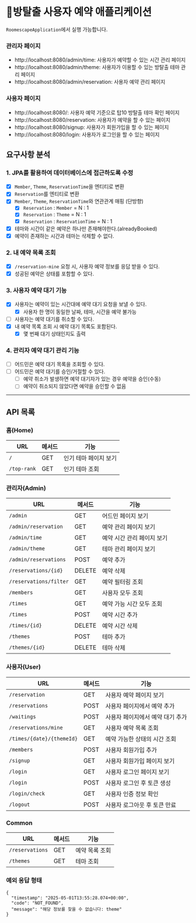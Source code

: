 # 🚪방탈출 사용자 예약 애플리케이션

`RoomescapeApplication`에서 실행 가능합니다.

### 관리자 페이지

* http://localhost:8080/admin/time: 사용자가 예약할 수 있는 시간 관리 페이지
* http://localhost:8080/admin/theme: 사용자가 이용할 수 있는 방탈출 테마 관리 페이지
* http://localhost:8080/admin/reservation: 사용자 예약 관리 페이지

### 사용자 페이지

* http://localhost:8080/: 사용자 예약 기준으로 탑10 방탈출 테마 확인 페이지
* http://localhost:8080/reservation: 사용자가 예약을 할 수 있는 페이지
* http://localhost:8080/signup: 사용자가 회원가입을 할 수 있는 페이지
* http://localhost:8080/login: 사용자가 로그인을 할 수 있는 페이지

## 요구사항 분석

### 1. JPA를 활용하여 데이터베이스에 접근하도록 수정

- [x] `Member`, `Theme`, `ReservationTime`을 엔티티로 변환
- [x] `Reservation`를 엔티티로 변환
- [x] `Member`, `Theme`, `ReservationTime`와 연관관계 매핑 (단방향)
    - [x] `Reservation` : `Member` = N : 1
    - [x] `Reservation` : `Theme` = N : 1
    - [x] `Reservation` : `ReservationTime` = N : 1
- [x] 테마와 시간이 같은 예약은 하나만 존재해야한다.(alreadyBooked)
- [x] 예약이 존재하는 시간과 테마는 삭제할 수 없다.

### 2. 내 예약 목록 조회

- [x] `/reservation-mine` 요청 시, 사용자 예약 정보를 응답 받을 수 있다.
- [x] 성공된 예약은 상태를 포함할 수 있다.

### 3. 사용자 예약 대기 기능

- [x] 사용자는 예약이 있는 시간대에 예약 대기 요청을 보낼 수 있다.
  - [x] 사용자 한 명이 동일한 날짜, 테마, 시간을 예약 불가능
- [ ] 사용자는 예약 대기를 취소할 수 있다.
- [x] 내 예약 목록 조회 시 예약 대기 목록도 포함된다.
  - [x] 몇 번째 대기 상태인지도 출력

### 4. 관리자 예약 대기 관리 기능

- [ ] 어드민은 예약 대기 목록을 조회할 수 있다.
- [ ] 어드민은 예약 대기를 승인/거절할 수 있다.
  - [ ] 예약 취소가 발생하면 예약 대기자가 있는 경우 예약을 승인(수동)
  - [ ] 예약이 취소되지 않았다면 예약을 승인할 수 없음

---

## API 목록

### 홈(Home)

| URL         | 메서드 | 기능           |
|-------------|-----|--------------|
| `/`         | GET | 인기 테마 페이지 보기 |
| `/top-rank` | GET | 인기 테마 조회     |

### 관리자(Admin)

| URL                    | 메서드    | 기능              |
|------------------------|--------|-----------------|
| `/admin`               | GET    | 어드민 페이지 보기      |
| `/admin/reservation`   | GET    | 예약 관리 페이지 보기    |
| `/admin/time`          | GET    | 예약 시간 관리 페이지 보기 |
| `/admin/theme`         | GET    | 테마 관리 페이지 보기    |
| `/admin/reservations`  | POST   | 예약 추가           |
| `/reservations/{id}`   | DELETE | 예약 삭제           |
| `/reservations/filter` | GET    | 예약 필터링 조회       |
| `/members`             | GET    | 사용자 모두 조회       |
| `/times`               | GET    | 예약 가능 시간 모두 조회  |
| `/times`               | POST   | 예약 시간 추가        |
| `/times/{id}`          | DELETE | 예약 시간 삭제        |
| `/themes`              | POST   | 테마 추가           |
| `/themes/{id}`         | DELETE | 테마 삭제           |

### 사용자(User)

| URL                       | 메서드  | 기능                 |
|---------------------------|------|--------------------|
| `/reservation`            | GET  | 사용자 예약 페이지 보기      |
| `/reservations`           | POST | 사용자 페이지에서 예약 추가    |
| `/waitings`               | POST | 사용자 페이지에서 예약 대기 추가 |
| `/reservations/mine`      | GET  | 사용자 예약 목록 조회       |
| `/times/{date}/{themeId}` | GET  | 예약 가능한 상태의 시간 조회   |
| `/members`                | POST | 사용자 회원가입 추가        |
| `/signup`                 | GET  | 사용자 회원가입 페이지 보기    |
| `/login`                  | GET  | 사용자 로그인 페이지 보기     |
| `/login`                  | POST | 사용자 로그인 후 토큰 생성    |
| `/login/check`            | GET  | 사용자 인증 정보 확인       |
| `/logout`                 | POST | 사용자 로그아웃 후 토큰 만료   |

### Common

| URL             | 메서드 | 기능       |
|-----------------|-----|----------|
| `/reservations` | GET | 예약 목록 조회 |
| `/themes`       | GET | 테마 조회    |

### 예외 응답 형태

```
{
  "timestamp": "2025-05-01T13:55:28.074+00:00",
  "code": "NOT_FOUND",
  "message": "해당 정보를 찾을 수 없습니다: theme"
}
```
